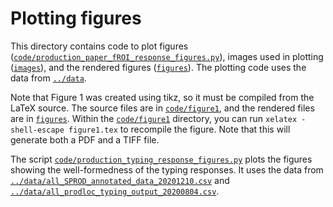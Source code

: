 # Plotting figures

This directory contains code to plot figures ([`code/production_paper_fROI_response_figures.py`](code/production_paper_fROI_response_figures.py)), images used in plotting ([`images`](/images)), and the rendered figures ([`figures`](figures)). The plotting code uses the data from [`../data`](../data).

Note that Figure 1 was created using tikz, so it must be compiled from the LaTeX source. The source files are in [`code/figure1`](code/figure1), and the rendered files are in [`figures`](figures). Within the [`code/figure1`](code/figure1) directory, you can run `xelatex -shell-escape figure1.tex` to recompile the figure. Note that this will generate both a PDF and a TIFF file.

The script [`code/production_typing_response_figures.py`](code/production_typing_response_figures.py) plots the figures showing the well-formedness of the typing responses. It uses the data from [`../data/all_SPROD_annotated_data_20201210.csv`](../data/all_SPROD_annotated_data_20201210.csv) and [`../data/all_prodloc_typing_output_20200804.csv`](../data/all_prodloc_typing_output_20200804.csv).
